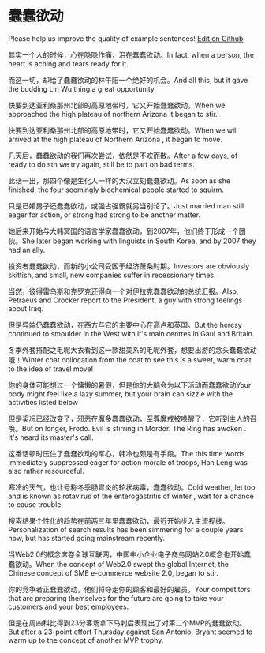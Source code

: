 # 蠢蠢欲动

Please help us improve the quality of example sentences! [Edit on Github](https://github.com/jiyushe/jiyu-example-sentence-source/blob/main/chinese/chunchunyudong.md)

<p><span class="chinese">其实一个人的时候，心在隐隐作痛，泪在蠢蠢欲动。</span><span class="english">In fact, when a person, the heart is aching and tears ready for it.</span></p>

<p><span class="chinese">而这一切，却给了蠢蠢欲动的林午阳一个绝好的机会。</span><span class="english">And all this, but it gave the budding Lin Wu thing a great opportunity.</span></p>

<p><span class="chinese">快要到达亚利桑那州北部的高原地带时，它又开始蠢蠢欲动。</span><span class="english">When we approached the high plateau of northern Arizona it began to stir.</span></p>

<p><span class="chinese">快要到达亚利桑那州北部的高原地带时，它又开始蠢蠢欲动。</span><span class="english">When we will arrived at the high plateau of Northern Arizona , it began to move.</span></p>

<p><span class="chinese">几天后，蠢蠢欲动的我们再次尝试，依然是不欢而散。</span><span class="english">After a few days, of ready to do sth we try again, still be to part on bad terms.</span></p>

<p><span class="chinese">此话一出，那四个像是生化人一样的大汉立刻蠢蠢欲动。</span><span class="english">As soon as she finished, the four seemingly biochemical people started to squirm.</span></p>

<p><span class="chinese">只是已婚男子还蠢蠢欲动，或强占强霸就另当别论了。</span><span class="english">Just married man still eager for action, or strong had strong to be another matter.</span></p>

<p><span class="chinese">她后来开始与大韩冥国的语言学家蠢蠢欲动，到2007年，他们终于形成一个团伙。</span><span class="english">She later began working with linguists in South Korea, and by 2007 they had an ally.</span></p>

<p><span class="chinese">投资者蠢蠢欲动，而新的小公司受困于经济萧条时期。</span><span class="english">Investors are obviously skittish, and small, new companies suffer in recessionary times.</span></p>

<p><span class="chinese">当然，彼得雷乌斯和克罗克还得向一个对伊拉克蠢蠢欲动的总统汇报。</span><span class="english">Also, Petraeus and Crocker report to the President, a guy with strong feelings about Iraq.</span></p>

<p><span class="chinese">但是异端仍蠢蠢欲动，在西方与它的主要中心在高卢和英国。</span><span class="english">But the heresy continued to smoulder in the West with it's main centres in Gaul and Britain.</span></p>

<p><span class="chinese">冬季外套搭配之毛呢大衣看到这一款甜美系的毛呢外套，想要出游的念头蠢蠢欲动哦！</span><span class="english">Winter coat collocation from the coat to see this is a sweet, warm coat to the idea of travel move!</span></p>

<p><span class="chinese">你的身体可能想过一个慵懒的暑假，但是你的大脑会为以下活动而蠢蠢欲动</span><span class="english">Your body might feel like a lazy summer, but your brain can sizzle with the activities listed below</span></p>

<p><span class="chinese">但是奖况已经改变了，邪恶在魔多蠢蠢欲动，至尊魔戒被唤醒了，它听到主人的召唤。</span><span class="english">But on longer, Frodo. Evil is stirring in Mordor. The Ring has awoken . It's heard its master's call.</span></p>

<p><span class="chinese">这番话顿时压住了蠢蠢欲动的军心，韩冷也颇是有手段。</span><span class="english">The this time words immediately suppressed eager for action morale of troops, Han Leng was also rather resourceful.</span></p>

<p><span class="chinese">寒冷的天气，也让号称冬季肠胃炎的轮状病毒，蠢蠢欲动。</span><span class="english">Cold weather, let too and is known as rotavirus of the enterogastritis of winter , wait for a chance to cause trouble.</span></p>

<p><span class="chinese">搜索结果个性化的趋势在前两三年里蠢蠢欲动，最近开始步入主流视线。</span><span class="english">Personalization of search results has been simmering for a couple years now, but has started going mainstream recently.</span></p>

<p><span class="chinese">当Web2.0的概念席卷全球互联网，中国中小企业电子商务网站2.0概念也开始蠢蠢欲动。</span><span class="english">When the concept of Web2.0 swept the global Internet, the Chinese concept of SME e-commerce website 2.0, began to stir.</span></p>

<p><span class="chinese">你的竞争者正蠢蠢欲动，他们将夺走你的顾客和最好的雇员。</span><span class="english">Your competitors that are preparing themselves for the future are going to take your customers and your best employees.</span></p>

<p><span class="chinese">但是在周四科比得到23分客场拿下马刺后表现出了对第二个MVP的蠢蠢欲动。</span><span class="english">But after a 23-point effort Thursday against San Antonio, Bryant seemed to warm up to the concept of another MVP trophy.</span></p>


